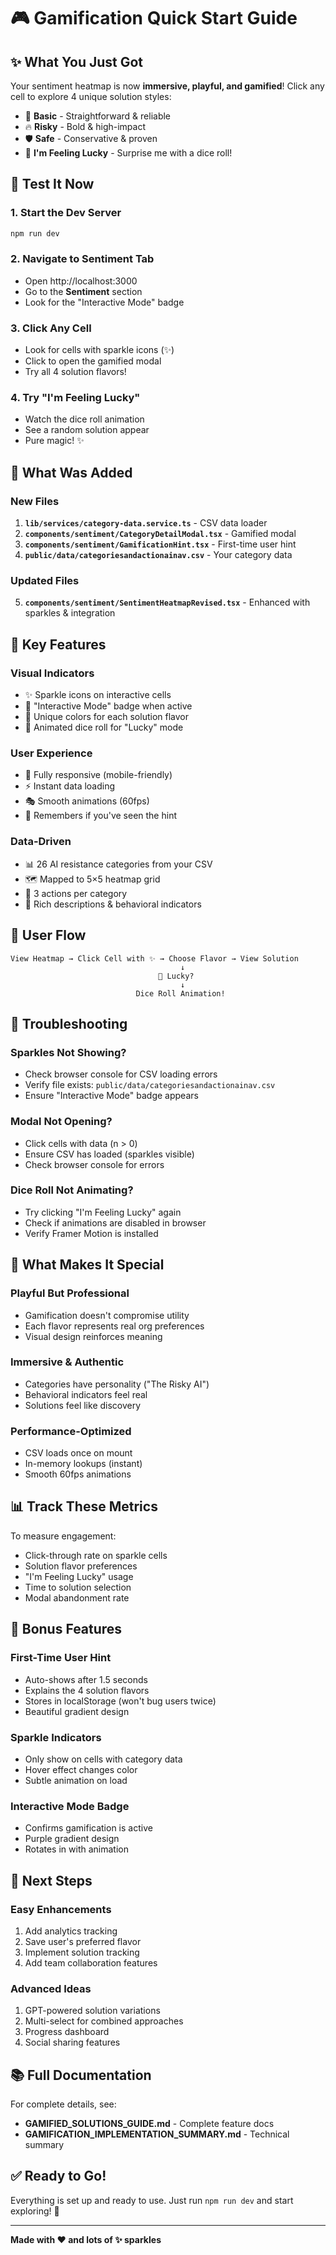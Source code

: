 # 🎮 Gamification Quick Start Guide

## ✨ What You Just Got

Your sentiment heatmap is now **immersive, playful, and gamified**! Click any cell to explore 4 unique solution styles:

- 🎯 **Basic** - Straightforward & reliable
- 🔥 **Risky** - Bold & high-impact  
- 🛡️ **Safe** - Conservative & proven
- 🎲 **I'm Feeling Lucky** - Surprise me with a dice roll!

## 🚀 Test It Now

### 1. Start the Dev Server
```bash
npm run dev
```

### 2. Navigate to Sentiment Tab
- Open http://localhost:3000
- Go to the **Sentiment** section
- Look for the "Interactive Mode" badge

### 3. Click Any Cell
- Look for cells with sparkle icons (✨)
- Click to open the gamified modal
- Try all 4 solution flavors!

### 4. Try "I'm Feeling Lucky"
- Watch the dice roll animation
- See a random solution appear
- Pure magic! ✨

## 📁 What Was Added

### New Files
1. **`lib/services/category-data.service.ts`** - CSV data loader
2. **`components/sentiment/CategoryDetailModal.tsx`** - Gamified modal
3. **`components/sentiment/GamificationHint.tsx`** - First-time user hint
4. **`public/data/categoriesandactionainav.csv`** - Your category data

### Updated Files
5. **`components/sentiment/SentimentHeatmapRevised.tsx`** - Enhanced with sparkles & integration

## 🎨 Key Features

### Visual Indicators
- ✨ Sparkle icons on interactive cells
- 🎯 "Interactive Mode" badge when active
- 🌈 Unique colors for each solution flavor
- 🎲 Animated dice roll for "Lucky" mode

### User Experience
- 📱 Fully responsive (mobile-friendly)
- ⚡ Instant data loading
- 🎭 Smooth animations (60fps)
- 💾 Remembers if you've seen the hint

### Data-Driven
- 📊 26 AI resistance categories from your CSV
- 🗺️ Mapped to 5×5 heatmap grid
- 🎯 3 actions per category
- 📝 Rich descriptions & behavioral indicators

## 🎯 User Flow

```
View Heatmap → Click Cell with ✨ → Choose Flavor → View Solution
                                      ↓
                                 🎲 Lucky?
                                      ↓
                            Dice Roll Animation!
```

## 🔧 Troubleshooting

### Sparkles Not Showing?
- Check browser console for CSV loading errors
- Verify file exists: `public/data/categoriesandactionainav.csv`
- Ensure "Interactive Mode" badge appears

### Modal Not Opening?
- Click cells with data (n > 0)
- Ensure CSV has loaded (sparkles visible)
- Check browser console for errors

### Dice Roll Not Animating?
- Try clicking "I'm Feeling Lucky" again
- Check if animations are disabled in browser
- Verify Framer Motion is installed

## 🎊 What Makes It Special

### Playful But Professional
- Gamification doesn't compromise utility
- Each flavor represents real org preferences
- Visual design reinforces meaning

### Immersive & Authentic
- Categories have personality ("The Risky AI")
- Behavioral indicators feel real
- Solutions feel like discovery

### Performance-Optimized
- CSV loads once on mount
- In-memory lookups (instant)
- Smooth 60fps animations

## 📊 Track These Metrics

To measure engagement:
- Click-through rate on sparkle cells
- Solution flavor preferences
- "I'm Feeling Lucky" usage
- Time to solution selection
- Modal abandonment rate

## 🎁 Bonus Features

### First-Time User Hint
- Auto-shows after 1.5 seconds
- Explains the 4 solution flavors
- Stores in localStorage (won't bug users twice)
- Beautiful gradient design

### Sparkle Indicators
- Only show on cells with category data
- Hover effect changes color
- Subtle animation on load

### Interactive Mode Badge
- Confirms gamification is active
- Purple gradient design
- Rotates in with animation

## 🔮 Next Steps

### Easy Enhancements
1. Add analytics tracking
2. Save user's preferred flavor
3. Implement solution tracking
4. Add team collaboration features

### Advanced Ideas
1. GPT-powered solution variations
2. Multi-select for combined approaches
3. Progress dashboard
4. Social sharing features

## 📚 Full Documentation

For complete details, see:
- **GAMIFIED_SOLUTIONS_GUIDE.md** - Complete feature docs
- **GAMIFICATION_IMPLEMENTATION_SUMMARY.md** - Technical summary

## ✅ Ready to Go!

Everything is set up and ready to use. Just run `npm run dev` and start exploring! 🚀

---

**Made with ❤️ and lots of ✨ sparkles**

